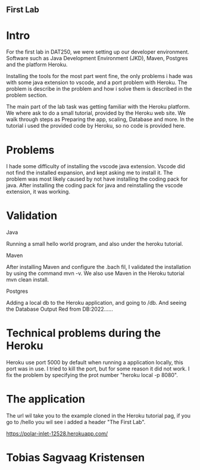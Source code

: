 ## First Lab 

# Intro 

For the first lab in DAT250, we were setting up our developer environment. Software such as Java Development Environment (JKD), Maven, Postgres and the platform Heroku.  

Installing the tools for the most part went fine, the only problems i hade was with some java extension to vscode, and a port problem with Heroku. The problem is describe in the problem and how i solve them is described in the problem section. 

The main part of the lab task was getting familiar with the Heroku platform. We where ask to do a small tutorial, provided by the Heroku web site. We walk through steps as Preparing the app, scaling, Database and more. In the tutorial i used the provided code by Heroku, so no code is provided here.    


# Problems 

I hade some difficulty of installing the vscode java extension. Vscode did not find the installed expansion, and kept asking me to install it. The problem was most likely caused by not have installing the coding pack for java. After installing the coding pack for java and reinstalling the vscode extension, it was working. 

# Validation 

Java 

Running a small hello world program, and also under the heroku tutorial.

Maven

After installing Maven and configure the .bach fil, I validated the installation by using the command mvn -v. We also use Maven in the Heroku tutorial mvn clean install.

Postgres

Adding a local db to the Heroku application, and going to /db. And seeing the Database Output Red from DB:2022......


# Technical problems during the Heroku 

Heroku use port 5000 by default when running a application locally, this port was in use. I tried to kill the port, but for some reason it did not work. I fix the problem by specifying the prot number "heroku local -p 8080". 


# The application 

The url wil take you to the example cloned in the Heroku tutorial pag, if you go to /hello you wil see i added a header "The First Lab".

https://polar-inlet-12528.herokuapp.com/



# Tobias Sagvaag Kristensen 